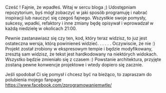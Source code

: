 Cześć ! 
Fajnie, że wpadłeś. Witaj w sercu bloga ;) 
Udostępniam repozytorium, byś mógł zobaczyć w jaki sposób programuję i nabrać inspiracji lub nauczyć się czegoś fajnego. 
Wszystkie swoje pomysły, sukcesy, wpadki, refaktory i inne zmiany będę opisywał i wprowadzał 
w każdą niedzielę w okolicach 21:00. 

Pewnie zastanawiasz się czy ten, kod, który teraz widzisz, to juz jest ostateczna wersja, którą powinieneś widzieć.
.
.
.
.
.
Oczywiscie, że nie :) Projekt został zrobiony w ekspresowym tempie i będzie modyfikowany, zresztą sam widzisz, że tekst jest 
hardkodowany na niektórych widokach. 
Wszystko będzie zmieniało się z czasem :) Powstanie architektura, przyjęte zostaną pewne konwencje projektowe i wtedy dopiero się zacznie. 

Jeśli spodobał Ci się pomysł i chcesz być na bieżąco, to zapraszam do polubienia mojego fanpage https://www.facebook.com/zprogramowaniemwtle/
